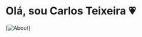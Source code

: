# Olá, sou Carlos Teixeira 💗
[![About](https://github-readme-stats.vercel.app/api/top-langs/?username={username}&theme=blue-green)]
